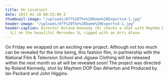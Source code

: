 ```yaml
---
title: On Location!
date: 2017-02-18 08:23:00 Z
thumbnail-image: "/uploads/Off%20The%20Dome%20Exports4-1.jpg"
header-image: "/uploads/Off%20The%20Dome%20Exports4-1.jpg"
header-caption: Director Roland Kennedy (R) checks a shot with Mayhem DOP Dan Atherton
  (L) on the beautiful Mercedes SL rigged with an Arri Alexa
---
```


On Friday we wrapped on an exciting new project. Although not too much can be revealed for the time being, this fashion film, in partnership with the National Film & Television School and Jigsaw Clothing will be released within the next month so all will be revealed soon! The project was directed by Roland Kennedy, shot by Mayhem DOP Dan Atherton and Produced by Ian Packard and John Higgins.